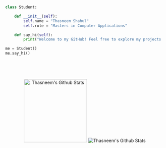 <div align="center">
   <img src="https://readme-typing-svg.demolab.com?font=Quantico&size=22&duration=4000&pause=1700&color=0078D4&center=true&vCenter=true&width=500&lines=Hey! You've entered Thasneem's Code Zone !+😉" alt="" />
</div>

```python

class Student:

    def __init__(self):
        self.name = "Thasneem Shahul"
        self.role = "Masters in Computer Applications"

    def say_hi(self):
        print("Welcome to my GitHub! Feel free to explore my projects :)")

me = Student()
me.say_hi()
```
<br>
<p align="center"> <img src="https://komarev.com/ghpvc/?username=Pleiades-M45&label=PROFILE+VIEWS&color=0d3cb1&style=flat&base=500" alt="" /> </p>

##
<div align="center">
    <img alt="Thasneem's Github Stats" src="https://github-readme-stats.vercel.app/api?username=Pleiades-M45&show_icons=true&count_private=true&theme=react&hide_border=true&bg_color=0D1117&title_color=0078D4&icon_color=0078D4" height="200"/>
    <img alt="Thasneem's Github Stats" src="https://streak-stats.demolab.com?user=Pleiades-M45&theme=github-dark&hide_border=true&date_format=M%20j%5B%2C%20Y%5D&dates=FFFFFF&sideLabels=0078D4&currStreakLabel=0078D4&stroke=0078D4&ring=0078D4" />
</div>

<!---
Pleiades-M45/Pleiades-M45 is a ✨ special ✨ repository because its `README.md` (this file) appears on your GitHub profile.
You can click the Preview link to take a look at your changes.
--->
